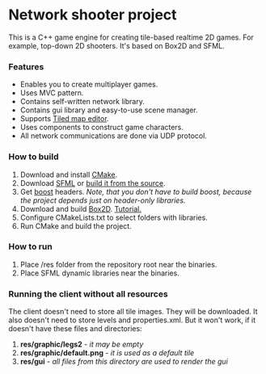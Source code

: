# Network shooter project #

This is a C++ game engine for creating tile-based realtime 2D games. For example, top-down 2D shooters. It's based on Box2D and SFML.

### Features ###

* Enables you to create multiplayer games.
* Uses MVC pattern.
* Contains self-written network library.
* Contains gui library and easy-to-use scene manager.
* Supports [Tiled map editor](http://www.mapeditor.org/).
* Uses components to construct game characters.
* All network communications are done via UDP protocol.

### How to build ###
1. Download and install [CMake](https://cmake.org/).
2. Download [SFML](http://www.sfml-dev.org/download.php) or [build it from the source](http://seriousitguy.blogspot.ru/2014/05/how-to-setup-sfml-on-ubuntu-1404-lts.html).
3. Get [boost](http://www.boost.org/) headers. *Note, that you don't have to build boost, because the project depends just on header-only libraries.*
4. Download and build [Box2D](https://github.com/erincatto/Box2D). [Tutorial.](http://www.iforce2d.net/b2dtut/setup-linux)
5. Configure CMakeLists.txt to select folders with libraries.
6. Run CMake and build the project.

### How to run ###
1. Place /res folder from the repository root near the binaries.
2. Place SFML dynamic libraries near the binaries.

### Running the client without all resources ###

The client doesn't need to store all tile images. They will be downloaded. It also doesn't need to store levels and properties.xml. But it won't work, if it doesn't have these files and directories:

1. **res/graphic/legs2** - *it may be empty*
2. **res/graphic/default.png** - *it is used as a default tile*
3. **res/gui** - *all files from this directory are used to render the gui*